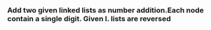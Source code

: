 ### Add two given linked lists as number addition.Each node contain a single digit. Given l. lists are reversed
